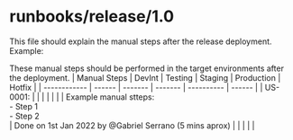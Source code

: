 # runbooks/release/1.0

This file should explain the manual steps after the release deployment. Example:

These manual steps should be performed in the target environments after the deployment.
| Manual Steps | DevInt | Testing | Staging | Production | Hotfix |
| ------------ | ------ | ------- | ------- | ---------- | ------ |
| US-0001: | | | | | |
| Example manual stteps: <br> - Step 1 <br> - Step 2 <br> | Done on 1st Jan 2022 by @Gabriel Serrano (5 mins aprox) | | | | |
